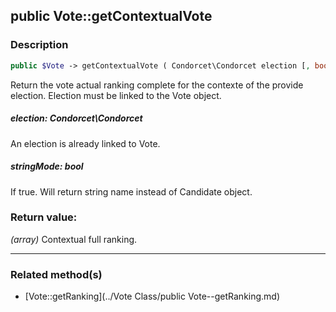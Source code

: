 ## public Vote::getContextualVote

### Description    

```php
public $Vote -> getContextualVote ( Condorcet\Condorcet election [, bool stringMode = false] )
```

Return the vote actual ranking complete for the contexte of the provide election. Election must be linked to the Vote object.    


##### **election:** *Condorcet\Condorcet*   
An election is already linked to Vote.    



##### **stringMode:** *bool*   
If true. Will return string name instead of Candidate object.    



### Return value:   

*(array)* Contextual full ranking.


---------------------------------------

### Related method(s)      

* [Vote::getRanking](../Vote Class/public Vote--getRanking.md)    
